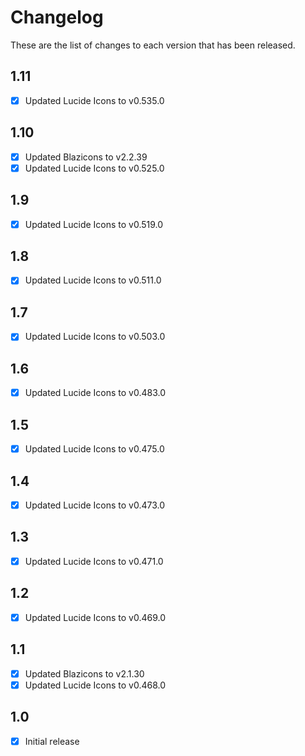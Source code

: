 # Changelog
These are the list of changes to each version that has been released.

## 1.11
- [x] Updated Lucide Icons to v0.535.0

## 1.10
- [x] Updated Blazicons to v2.2.39
- [x] Updated Lucide Icons to v0.525.0

## 1.9
- [x] Updated Lucide Icons to v0.519.0

## 1.8
- [x] Updated Lucide Icons to v0.511.0

## 1.7
- [x] Updated Lucide Icons to v0.503.0

## 1.6
- [x] Updated Lucide Icons to v0.483.0

## 1.5
- [x] Updated Lucide Icons to v0.475.0

## 1.4
- [x] Updated Lucide Icons to v0.473.0

## 1.3
- [x] Updated Lucide Icons to v0.471.0

## 1.2
- [x] Updated Lucide Icons to v0.469.0

## 1.1
- [x] Updated Blazicons to v2.1.30
- [x] Updated Lucide Icons to v0.468.0

## 1.0
- [x] Initial release